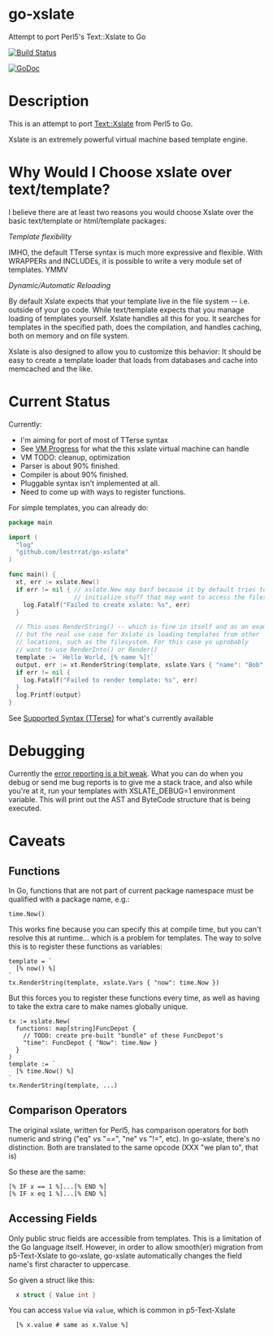 go-xslate
=========

Attempt to port Perl5's Text::Xslate to Go

[![Build Status](https://travis-ci.org/lestrrat/go-xslate.png?branch=master)](https://travis-ci.org/lestrrat/go-xslate)

[![GoDoc](https://godoc.org/github.com/lestrrat/go-xslate?status.png)](https://godoc.org/github.com/lestrrat/go-xslate)

Description
===========

This is an attempt to port [Text::Xslate](https://github.com/xslate/p5-Text-Xslate) from Perl5 to Go.

Xslate is an extremely powerful virtual machine based template engine.

Why Would I Choose xslate over text/template?
=============================================

I believe there are at least two reasons you would choose Xslate over the basic
text/template or html/template packages:

*Template flexibility*

IMHO, the default TTerse syntax is much more expressive and flexible.
With WRAPPERs and INCLUDEs, it is possible to write a very module set of 
templates. YMMV

*Dynamic/Automatic Reloading*

By default Xslate expects that your template live in the file system -- i.e.
outside of your go code. While text/template expects that you manage loading
of templates yourself. Xslate handles all this for you. It searches for
templates in the specified path, does the compilation, and handles caching,
both on memory and on file system.

Xslate is also designed to allow you to customize this behavior: It should be
easy to create a template loader that loads from databases and cache into
memcached and the like.

Current Status
=======

Currently:

* I'm aiming for port of most of TTerse syntax
* See [VM Progress](https://github.com/lestrrat/go-xslate/wiki/VM-Progress) for what the this xslate virtual machine can handle
* VM TODO: cleanup, optimization
* Parser is about 90% finished.
* Compiler is about 90% finished.
* Pluggable syntax isn't implemented at all.
* Need to come up with ways to register functions.

For simple templates, you can already do:

```go
package main

import (
  "log"
  "github.com/lestrrat/go-xslate"
)

func main() {
  xt, err := xslate.New()
  if err != nil { // xslate.New may barf because it by default tries to
                  // initialize stuff that may want to access the filesystem
    log.Fatalf("Failed to create xslate: %s", err)
  }

  // This uses RenderString() -- which is fine in itself and as an example,
  // but the real use case for Xslate is loading templates from other
  // locations, such as the filesystem. For this case yo uprobably
  // want to use RenderInto() or Render()
  template := `Hello World, [% name %]!`
  output, err := xt.RenderString(template, xslate.Vars { "name": "Bob" })
  if err != nil {
    log.Fatalf("Failed to render template: %s", err)
  }
  log.Printf(output)
}
```

See [Supported Syntax (TTerse)](https://github.com/lestrrat/go-xslate/wiki/Supported-Syntax-(TTerse)) for what's currently available

Debugging
=========

Currently the [error reporting is a bit weak](https://github.com/lestrrat/go-xslate/issues/4). What you can do when you debug or send me bug reports is to give me a stack trace, and also while you're at it, run your templates with XSLATE_DEBUG=1 environment variable. This will print out the AST and ByteCode structure that is being executed.

Caveats
=======

Functions
---------

In Go, functions that are not part of current package namespace must be
qualified with a package name, e.g.:

    time.Now()

This works fine because you can specify this at compile time, but you can't
resolve this at runtime... which is a problem for templates. The way to solve
this is to register these functions as variables:

    template = `
      [% now() %]
    `
    tx.RenderString(template, xslate.Vars { "now": time.Now })

But this forces you to register these functions every time, as well as
having to take the extra care to make names globally unique.

    tx := xslate.New(
      functions: map[string]FuncDepot {
        // TODO: create pre-built "bundle" of these FuncDepot's
        "time": FuncDepot { "Now": time.Now }
      }
    )
    template := `
      [% time.Now() %]
    `
    tx.RenderString(template, ...)


Comparison Operators
--------------------

The original xslate, written for Perl5, has comparison operators for both
numeric and string ("eq" vs "==", "ne" vs "!=", etc). In go-xslate, there's
no distinction. Both are translated to the same opcode (XXX "we plan to", that is)

So these are the same:

    [% IF x == 1 %]...[% END %]
    [% IF x eq 1 %]...[% END %]


Accessing Fields
----------------

Only public struc fields are accessible from templates. This is a limitation of the Go language itself.
However, in order to allow smooth(er) migration from p5-Text-Xslate to go-xslate, go-xslate automatically changes the field name's first character to uppercase.

So given a struct like this:

```go
  x struct { Value int }
```

You can access `Value` via `value`, which is common in p5-Text-Xslate

```
  [% x.value # same as x.Value %]
```
